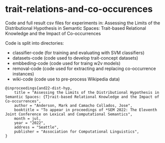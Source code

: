 # trait-relations-and-co-occurences
Code and full result csv files for experiments in: Assessing the Limits of the Distributional Hypothesis in Semantic Spaces: Trait-based Relational Knowledge and the Impact of Co-occurrences

Code is split into directories:
- classifier-code (for training and evaluating with SVM classifiers)
- datasets-code (code used to develop trait-concept datasets)
- embbeding-code (code used for traing w2v models)
- removal-code (code used for extracting and replacing co-occurrence instances)
- wiki-code (code use to pre-process Wikipedia data)

```
@inproceedings{and22-dist-hyp,
    title = "Assessing the Limits of the Distributional Hypothesis in Semantic Spaces: {T}rait-based Relational Knowledge and the Impact of Co-occurrences",
    author = "Anderson, Mark and Camacho Collados, Jose",
    booktitle = "To appear in proceedings of *SEM 2022: The Eleventh Joint Conference on Lexical and Computational Semantics",
    month = jul,
    year = "2022",
    address = "Seattle",
    publisher = "Association for Computational Linguistics",
}
```
